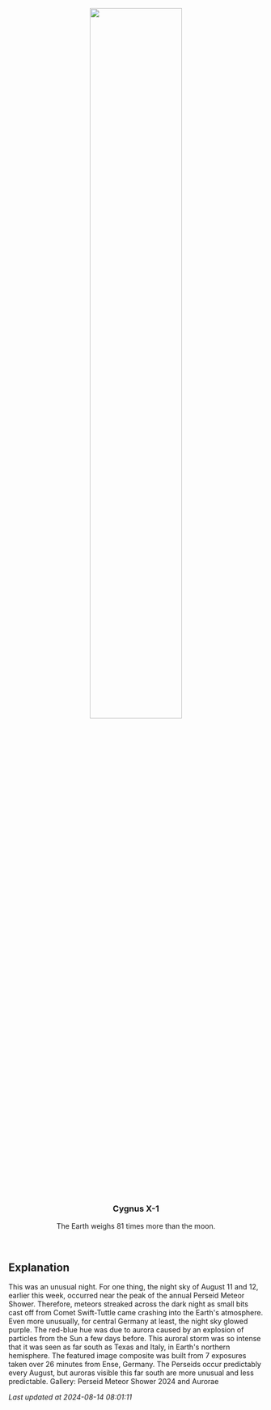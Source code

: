 <p align='center'>
    <img src='https://apod.nasa.gov/apod/image/2408/AuroraPerseids_Anders_1080.jpg' width='60%' />
    <h3 align="center">Cygnus X-1</h3>
    <p align="center">The Earth weighs 81 times more than the moon.</p>
</p>
<br/>

Explanation
--
This was an unusual night. For one thing, the night sky of August 11 and 12, earlier this week, occurred near the peak of the annual Perseid Meteor Shower. Therefore, meteors streaked across the dark night as small bits cast off from Comet Swift-Tuttle came crashing into the Earth's atmosphere. Even more unusually, for central Germany at least, the night sky glowed purple. The red-blue hue was due to aurora caused by an explosion of particles from the Sun a few days before. This auroral storm was so intense that it was seen as far south as Texas and Italy, in Earth's northern hemisphere.  The featured image composite was built from 7 exposures taken over 26 minutes from Ense, Germany. The Perseids occur predictably every August, but auroras visible this far south are more unusual and less predictable.   Gallery: Perseid Meteor Shower 2024 and Aurorae


*Last updated at 2024-08-14 08:01:11*
